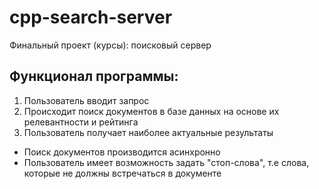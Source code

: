 # cpp-search-server
Финальный проект (курсы): поисковый сервер

## Функционал программы:
1) Пользователь вводит запрос
2) Происходит поиск документов в базе данных на основе их релевантности и рейтинга
3) Пользователь получает наиболее актуальные результаты

* Поиск документов производится асинхронно
* Пользователь имеет возможность задать "стоп-слова", т.е слова, которые не должны встречаться в документе
